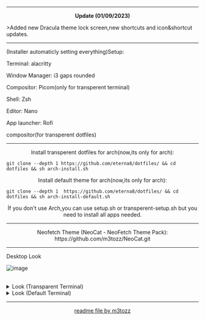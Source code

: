--------------------------------------------------------------------------


<p align="center"> <b>Update (01/09/2023)</b></p>
>Added new Dracula theme lock screen,new shortcuts and icon&shortcut updates.

--------------------------------------------------------------------------
(Installer automaticly setting everything)Setup:

Terminal: alacritty

Window Manager: i3 gaps rounded

Compositor: Picom(only for transperent terminal)

Shell: Zsh

Editor: Nano

App launcher: Rofi

compositor(for transperent dotfiles)

--------------------------------------------------------------------------

<p align="center">Install transperent dotfiles for arch(now,its only for arch):</p>

```
git clone --depth 1 https://github.com/eterna8/dotfiles/ && cd dotfiles && sh arch-install.sh
```

<p align="center">Install default theme for arch(now,its only for arch):</p>

```
git clone --depth 1  https://github.com/eterna8/dotfiles/ && cd dotfiles && sh arch-install-default.sh
```
<p align="center">İf you don't use Arch,you can use setup.sh or transperent-setup.sh but you need to install all apps needed.
  
--------------------------------------------------------------------------
<p align="center">Neofetch Theme (NeoCat - NeoFetch Theme Pack): https://github.com/m3tozz/NeoCat.git</p>

--------------------------------------------------------------------------
Desktop Look<br>

![image](https://github.com/eterna8/dotfiles/assets/139211439/fe4aa159-0712-4698-bc62-9d5835bb5ab8)




<br/>
<details>
<summary> Look (Transparent Terminal) </summary>


![transperent-2023-09-01](https://github.com/eterna8/dotfiles/assets/139211439/86f48482-3fd0-4945-8749-2341d8f7f9dd)


</details>

<details>
<summary> Look (Default Terminal) </summary> 

![default-2023-09-01](https://github.com/eterna8/dotfiles/assets/139211439/bde46452-335a-4dbf-9593-098c7438be44)


</details>

--------------------------------------------------------------------------
<p align="center"><a href="https://github.com/m3tozz">readme file by m3tozz</a>
